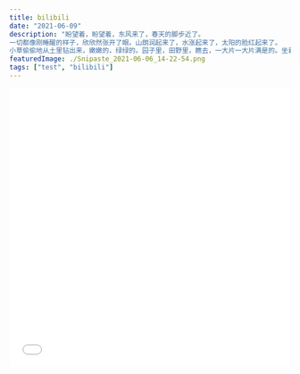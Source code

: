 ```yaml
---
title: bilibili
date: "2021-06-09"
description: "盼望着，盼望着，东风来了，春天的脚步近了。
一切都像刚睡醒的样子，欣欣然张开了眼。山朗润起来了，水涨起来了，太阳的脸红起来了。
小草偷偷地从土里钻出来，嫩嫩的，绿绿的。园子里，田野里，瞧去，一大片一大片满是的。坐着，躺着，打两个滚，踢几脚球，赛几趟跑，捉几回迷藏。风轻悄悄的，草。"
featuredImage: ./Snipaste_2021-06-06_14-22-54.png
tags: ["test", "bilibili"]
---
```


<iframe src="//player.bilibili.com/player.html?aid=884934225&bvid=BV16K4y1h7eq&cid=246087490&page=1" allowfullscreen="allowfullscreen" width="100%" height="500" scrolling="no" frameborder="0" sandbox="allow-top-navigation allow-same-origin allow-forms allow-scripts"></iframe>

